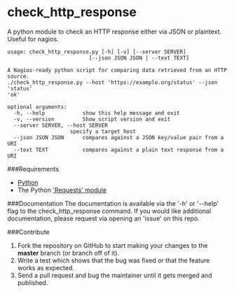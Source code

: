 check_http_response
===================

A python module to check an HTTP response either via JSON or plaintext.  Useful for nagios.


	usage: check_http_response.py [-h] [-v] [--server SERVER]
                              [--json JSON JSON | --text TEXT]

	A Nagios-ready python script for comparing data retrieved from an HTTP source.
	./check_http_response.py --host 'https://example.org/status' --json 'status'
	'ok'

	optional arguments:
	  -h, --help            show this help message and exit
	  -v, --version         Show script version and exit
	  --server SERVER, --host SERVER
                        specify a target host
	  --json JSON JSON      compares against a JSON key/value pair from a URI
	  --text TEXT           compares against a plain text response from a URI

###Requirements
+ [Python](http://www.python.org/)
+ The Python ['Requests' module](http://docs.python-requests.org/en/latest/user/install/#install)

###Documentation
The documentation is available via the '-h' or '--help' flag to the check_http_response command.  If you would like additional documentation, please request via opening an 'issue' on this repo.

###Contribute

1. Fork the repository on GitHub to start making your changes to the **master** branch (or branch off of it).
2. Write a test which shows that the bug was fixed or that the feature works as expected.
3. Send a pull request and bug the maintainer until it gets merged and published.
